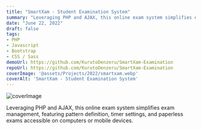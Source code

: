 ```yaml
---
title: "SmartXam - Student Examination System"
summary: "Leveraging PHP and AJAX, this online exam system simplifies exam management, featuring pattern definition, timer settings, and paperless exams accessible on computers or mobile devices."
date: "June 22, 2022"
draft: false
tags:
- PHP
- Javascript
- Bootstrap
- CSS / Sass
demoUrl: https://github.com/KurutoDenzeru/SmartXam-Examination
repoUrl: https://github.com/KurutoDenzeru/SmartXam-Examination
coverImage: '@assets/Projects/2022/smartxam.webp'
coverAlt: 'SmartXam - Student Examination System'
---
```


![coverImage](@assets/Projects/2022/smartxam.webp)

Leveraging PHP and AJAX, this online exam system simplifies exam management, featuring pattern definition, timer settings, and paperless exams accessible on computers or mobile devices.
